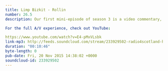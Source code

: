 ```yaml
---
title: Limp Bizkit - Rollin
number: 26.5
description: Our first mini-episode of season 3 is a video commentary, discussing the Limp Bizkit&#39;s &quot;Rollin&#39; (Air Raid Vehicle)&quot;. Featuring the haunting image of a pre-9/11 world and a terrifying skeleton man.

For the full A/V experience, check out YouTube:

https://www.youtube.com/watch?v=E4-pMxVLsbk
link-mp3: http://feeds.soundcloud.com/stream/233929502-radio4scotland-hmm-interesting-choice-mini-ep1-limp-bizkit-rollin-air-raid-vehicle.mp3
duration: "00:10:46"
byte-length: 0
pub-date: Fri, 20 Nov 2015 14:38:02 +0000
soundcloud-id: 233929502
---
```


